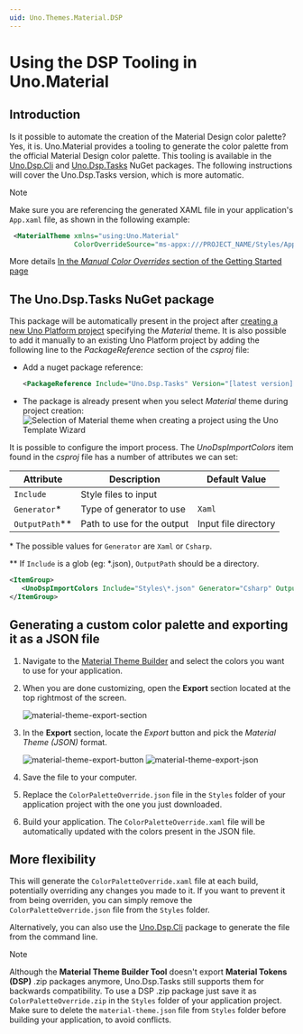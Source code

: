 ```yaml
---
uid: Uno.Themes.Material.DSP
---
```


# Using the DSP Tooling in Uno.Material

## Introduction

Is it possible to automate the creation of the Material Design color palette? Yes, it is. Uno.Material provides a tooling to generate the color palette from the official Material Design color palette. This tooling is available in the [Uno.Dsp.Cli](https://nuget.org/packages/Uno.Dsp.Cli) and [Uno.Dsp.Tasks](https://nuget.org/packages/Uno.Dsp.Tasks) NuGet packages. The following instructions will cover the Uno.Dsp.Tasks version, which is more automatic.

> [!NOTE]
> Make sure you are referencing the generated XAML file in your
> application's `App.xaml` file, as shown in the following example:
>
> ```xml
>  <MaterialTheme xmlns="using:Uno.Material"
>                 ColorOverrideSource="ms-appx:///PROJECT_NAME/Styles/Application/MaterialColorsOverride.xaml" />
> ```
>
> More details [In the _Manual Color Overrides_ section of the Getting Started page](xref:uno.themes.material.getstarted)

## The Uno.Dsp.Tasks NuGet package

This package will be automatically present in the project after [creating a new Uno Platform project](https://aka.platform.uno/get-started) specifying the _Material_ theme. It is also possible to add it manually to an existing Uno Platform project by adding the following line to the _PackageReference_ section of the _csproj_ file:

* Add a nuget package reference:

   ```xml
   <PackageReference Include="Uno.Dsp.Tasks" Version="[latest version]" />
   ```

* The package is already present when you select _Material_ theme during project creation:
   ![Selection of Material theme when creating a project using the Uno Template Wizard](assets/material-theme-selection-wizard.png)

It is possible to configure the import process. The _UnoDspImportColors_ item found in the _csproj_ file has a number of attributes we can set:

| Attribute        | Description                     | Default Value           |
|------------------|---------------------------------|-------------------------|
| `Include`        | Style files to input            |                         |
| `Generator`*     | Type of generator to use        | `Xaml`                  |
| `OutputPath`**   | Path to use for the output      | Input file directory    |

\* The possible values for `Generator` are `Xaml` or `Csharp`.

\*\* If `Include` is a glob (eg: \*.json), `OutputPath` should be a directory.

```xml
<ItemGroup>
   <UnoDspImportColors Include="Styles\*.json" Generator="Csharp" OutputPath="Styles\Theme\"  />
</ItemGroup>
```

## Generating a custom color palette and exporting it as a JSON file

1. Navigate to the [Material Theme Builder](https://aka.platform.uno/uno-material-themebuilder) and select the colors you want to use for your application.
2. When you are done customizing, open the **Export** section located at the top rightmost of the screen.

   ![material-theme-export-section](assets/material-theme-export-section.png)
3. In the **Export** section, locate the _Export_ button and pick the _Material Theme (JSON)_ format.

   ![material-theme-export-button](assets/material-theme-export-button.png) ![material-theme-export-json](assets/material-theme-export-json.png)
4. Save the file to your computer.
5. Replace the `ColorPaletteOverride.json` file in the `Styles` folder of your application project with the one you just downloaded.
6. Build your application. The `ColorPaletteOverride.xaml` file will be automatically updated with the colors present in the JSON file.

## More flexibility

This will generate the `ColorPaletteOverride.xaml` file at each build, potentially overriding any changes you made to it. If you want to prevent it from being overriden, you can simply remove the `ColorPaletteOverride.json` file from the `Styles` folder.

Alternatively, you can also use the [Uno.Dsp.Cli](https://nuget.org/packages/Uno.Dsp.Cli) package to generate the file from the command line.

> [!NOTE]
> Although the **Material Theme Builder Tool** doesn't export **Material Tokens (DSP)** .zip packages anymore, Uno.Dsp.Tasks still supports them for backwards compatibility. To use a DSP .zip package just save it as `ColorPaletteOverride.zip` in the `Styles` folder of your application project.
> Make sure to delete the `material-theme.json` file from `Styles` folder before building your application, to avoid conflicts.
